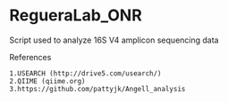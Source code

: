# RegueraLab_ONR
Script used to analyze 16S V4 amplicon sequencing data

References
```
1.USEARCH (http://drive5.com/usearch/)
2.QIIME (qiime.org)
3.https://github.com/pattyjk/Angell_analysis

